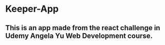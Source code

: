 # Keeper-App
## This is an app made from the react challenge in Udemy Angela Yu Web Development course.

